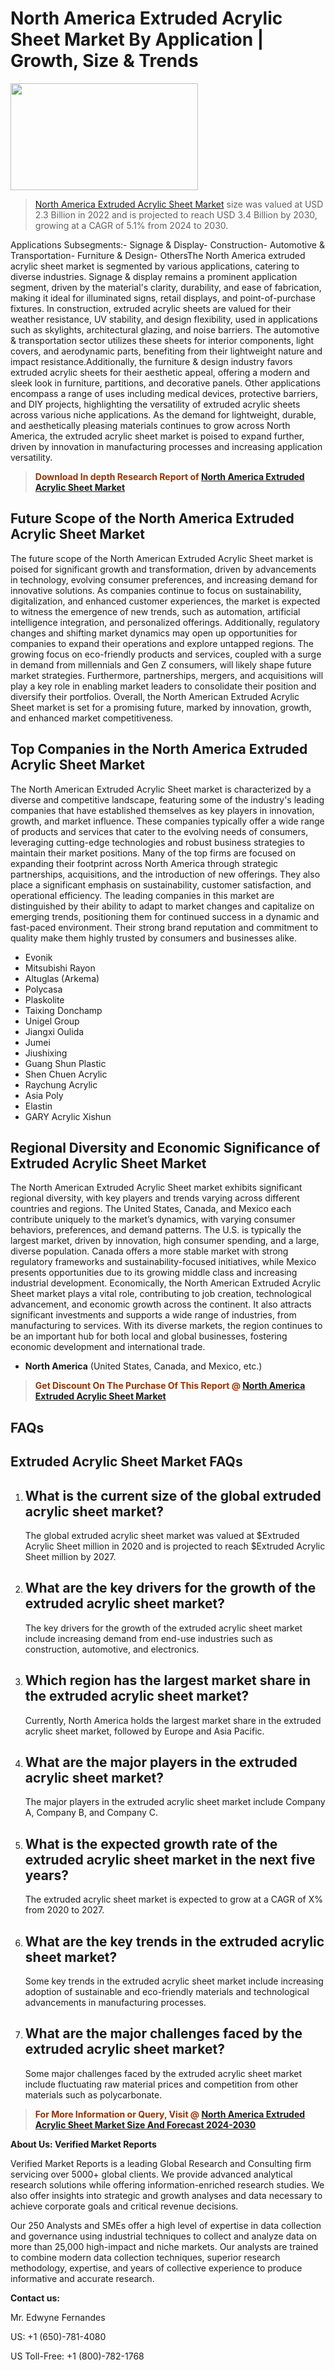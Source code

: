 <p><h1>North America Extruded Acrylic Sheet Market By Application | Growth, Size & Trends</h1><p><img class="aligncenter size-medium wp-image-105565" src="https://ffe5etoiles.com/wp-content/uploads/2025/01/MST7-300x171.png" alt="" width="300" height="171" /></p><blockquote><p><a href="https://www.verifiedmarketreports.com/download-sample/?rid=653376&utm_source=Github-NA&utm_medium=385" target="_blank">North America Extruded Acrylic Sheet Market</a> size was valued at USD 2.3 Billion in 2022 and is projected to reach USD 3.4 Billion by 2030, growing at a CAGR of 5.1% from 2024 to 2030.</p></blockquote>Applications Subsegments:- Signage & Display- Construction- Automotive & Transportation- Furniture & Design- OthersThe North America extruded acrylic sheet market is segmented by various applications, catering to diverse industries. Signage & display remains a prominent application segment, driven by the material's clarity, durability, and ease of fabrication, making it ideal for illuminated signs, retail displays, and point-of-purchase fixtures. In construction, extruded acrylic sheets are valued for their weather resistance, UV stability, and design flexibility, used in applications such as skylights, architectural glazing, and noise barriers. The automotive & transportation sector utilizes these sheets for interior components, light covers, and aerodynamic parts, benefiting from their lightweight nature and impact resistance.Additionally, the furniture & design industry favors extruded acrylic sheets for their aesthetic appeal, offering a modern and sleek look in furniture, partitions, and decorative panels. Other applications encompass a range of uses including medical devices, protective barriers, and DIY projects, highlighting the versatility of extruded acrylic sheets across various niche applications. As the demand for lightweight, durable, and aesthetically pleasing materials continues to grow across North America, the extruded acrylic sheet market is poised to expand further, driven by innovation in manufacturing processes and increasing application versatility.</p><blockquote><p><span style="color: #993300;"><strong>Download In depth Research Report of <a href="https://www.verifiedmarketreports.com/download-sample/?rid=653376&utm_source=Github-NA&utm_medium=385">North America Extruded Acrylic Sheet Market</a></strong></span></p></blockquote><h2>Future Scope of the North America Extruded Acrylic Sheet Market</h2><p>The future scope of the North American Extruded Acrylic Sheet market is poised for significant growth and transformation, driven by advancements in technology, evolving consumer preferences, and increasing demand for innovative solutions. As companies continue to focus on sustainability, digitalization, and enhanced customer experiences, the market is expected to witness the emergence of new trends, such as automation, artificial intelligence integration, and personalized offerings. Additionally, regulatory changes and shifting market dynamics may open up opportunities for companies to expand their operations and explore untapped regions. The growing focus on eco-friendly products and services, coupled with a surge in demand from millennials and Gen Z consumers, will likely shape future market strategies. Furthermore, partnerships, mergers, and acquisitions will play a key role in enabling market leaders to consolidate their position and diversify their portfolios. Overall, the North American Extruded Acrylic Sheet market is set for a promising future, marked by innovation, growth, and enhanced market competitiveness.</p><h2>Top Companies in the North America Extruded Acrylic Sheet Market</h2><p>The North American Extruded Acrylic Sheet market is characterized by a diverse and competitive landscape, featuring some of the industry's leading companies that have established themselves as key players in innovation, growth, and market influence. These companies typically offer a wide range of products and services that cater to the evolving needs of consumers, leveraging cutting-edge technologies and robust business strategies to maintain their market positions. Many of the top firms are focused on expanding their footprint across North America through strategic partnerships, acquisitions, and the introduction of new offerings. They also place a significant emphasis on sustainability, customer satisfaction, and operational efficiency. The leading companies in this market are distinguished by their ability to adapt to market changes and capitalize on emerging trends, positioning them for continued success in a dynamic and fast-paced environment. Their strong brand reputation and commitment to quality make them highly trusted by consumers and businesses alike.</p><p><ul><li>Evonik </li><li> Mitsubishi Rayon </li><li> Altuglas (Arkema) </li><li> Polycasa </li><li> Plaskolite </li><li> Taixing Donchamp </li><li> Unigel Group </li><li> Jiangxi Oulida </li><li> Jumei </li><li> Jiushixing </li><li> Guang Shun Plastic </li><li> Shen Chuen Acrylic </li><li> Raychung Acrylic </li><li> Asia Poly </li><li> Elastin </li><li> GARY Acrylic Xishun</li></ul></p><h2>Regional Diversity and Economic Significance of Extruded Acrylic Sheet Market</h2><p>The North American Extruded Acrylic Sheet market exhibits significant regional diversity, with key players and trends varying across different countries and regions. The United States, Canada, and Mexico each contribute uniquely to the market’s dynamics, with varying consumer behaviors, preferences, and demand patterns. The U.S. is typically the largest market, driven by innovation, high consumer spending, and a large, diverse population. Canada offers a more stable market with strong regulatory frameworks and sustainability-focused initiatives, while Mexico presents opportunities due to its growing middle class and increasing industrial development. Economically, the North American Extruded Acrylic Sheet market plays a vital role, contributing to job creation, technological advancement, and economic growth across the continent. It also attracts significant investments and supports a wide range of industries, from manufacturing to services. With its diverse markets, the region continues to be an important hub for both local and global businesses, fostering economic development and international trade.</p><ul> <li><strong>North America</strong> (United States, Canada, and Mexico, etc.)</li></ul><blockquote><p><span style="color: #993300;"><strong>Get Discount On The Purchase Of This Report @ <a href="https://www.verifiedmarketreports.com/ask-for-discount/?rid=653376&utm_source=Github-NA&utm_medium=385">North America Extruded Acrylic Sheet Market</a></strong></span></p></blockquote><h2>FAQs</h2><p> <h2>Extruded Acrylic Sheet Market FAQs</h1> <ol> <li> <h2>What is the current size of the global extruded acrylic sheet market?</div><div></h2> <p>The global extruded acrylic sheet market was valued at $Extruded Acrylic Sheet million in 2020 and is projected to reach $Extruded Acrylic Sheet million by 2027.</p> </li> <li> <h2>What are the key drivers for the growth of the extruded acrylic sheet market?</div><div></h2> <p>The key drivers for the growth of the extruded acrylic sheet market include increasing demand from end-use industries such as construction, automotive, and electronics.</p> </li> <li> <h2>Which region has the largest market share in the extruded acrylic sheet market?</div><div></h2> <p>Currently, North America holds the largest market share in the extruded acrylic sheet market, followed by Europe and Asia Pacific.</p> </li> <li> <h2>What are the major players in the extruded acrylic sheet market?</div><div></h2> <p>The major players in the extruded acrylic sheet market include Company A, Company B, and Company C.</p> </li> <li> <h2>What is the expected growth rate of the extruded acrylic sheet market in the next five years?</div><div></h2> <p>The extruded acrylic sheet market is expected to grow at a CAGR of X% from 2020 to 2027.</p> </li> <li> <h2>What are the key trends in the extruded acrylic sheet market?</div><div></h2> <p>Some key trends in the extruded acrylic sheet market include increasing adoption of sustainable and eco-friendly materials and technological advancements in manufacturing processes.</p> </li> <li> <h2>What are the major challenges faced by the extruded acrylic sheet market?</div><div></h2> <p>Some major challenges faced by the extruded acrylic sheet market include fluctuating raw material prices and competition from other materials such as polycarbonate.</p> </li> </ol></body></html></p><blockquote><p><span style="color: #993300;"><strong>For More Information or Query, Visit @ <a href="https://www.verifiedmarketreports.com/product/extruded-acrylic-sheet-market/">North America Extruded Acrylic Sheet Market Size And Forecast 2024-2030</a></strong></span></p></blockquote><p><strong>About Us: Verified Market Reports</strong></p><p>Verified Market Reports is a leading Global Research and Consulting firm servicing over 5000+ global clients. We provide advanced analytical research solutions while offering information-enriched research studies. We also offer insights into strategic and growth analyses and data necessary to achieve corporate goals and critical revenue decisions.</p><p>Our 250 Analysts and SMEs offer a high level of expertise in data collection and governance using industrial techniques to collect and analyze data on more than 25,000 high-impact and niche markets. Our analysts are trained to combine modern data collection techniques, superior research methodology, expertise, and years of collective experience to produce informative and accurate research.</p><p><strong>Contact us:</strong></p><p>Mr. Edwyne Fernandes</p><p>US: +1 (650)-781-4080</p><p>US Toll-Free: +1 (800)-782-1768</p>
